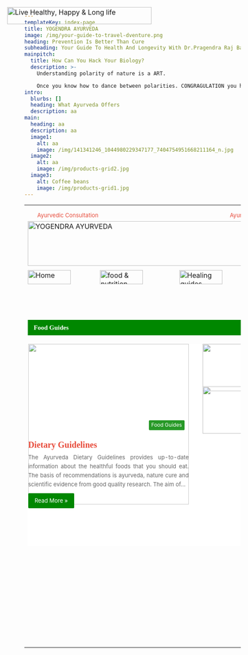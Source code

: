 ```yaml
---
templateKey: index-page
title: YOGENDRA AYURVEDA
image: /img/your-guide-to-travel-dventure.png
heading: Prevention Is Better Than Cure
subheading: Your Guide To Health And Longevity With Dr.Pragendra Raj Bajracharya
mainpitch:
  title: How Can You Hack Your Biology?
  description: >-
    Understanding polarity of nature is a ART.

    Once you know how to dance between polarities. CONGRAGULATION you have hacked your BIOLOGY!!
intro:
  blurbs: []
  heading: What Ayurveda Offers
  description: aa
main:
  heading: aa
  description: aa
  image1:
    alt: aa
    image: /img/141341246_1044980229347177_7404754951668211164_n.jpg
  image2:
    alt: aa
    image: /img/products-grid2.jpg
  image3:
    alt: Coffee beans
    image: /img/products-grid1.jpg
---
```

<!--\\\\\\\[if gte mso 9]><xml>
 <w:WordDocument>
  <w:View>Normal</w:View>
  <w:Zoom>0</w:Zoom>
  <w:TrackMoves/>
  <w:TrackFormatting/>
  <w:PunctuationKerning/>
  <w:ValidateAgainstSchemas/>
  <w:SaveIfXMLInvalid>false</w:SaveIfXMLInvalid>
  <w:IgnoreMixedContent>false</w:IgnoreMixedContent>
  <w:AlwaysShowPlaceholderText>false</w:AlwaysShowPlaceholderText>
  <w:DoNotPromoteQF/>
  <w:LidThemeOther>EN-US</w:LidThemeOther>
  <w:LidThemeAsian>X-NONE</w:LidThemeAsian>
  <w:LidThemeComplexScript>X-NONE</w:LidThemeComplexScript>
  <w:Compatibility>
   <w:BreakWrappedTables/>
   <w:SnapToGridInCell/>
   <w:WrapTextWithPunct/>
   <w:UseAsianBreakRules/>
   <w:DontGrowAutofit/>
   <w:SplitPgBreakAndParaMark/>
   <w:DontVertAlignCellWithSp/>
   <w:DontBreakConstrainedForcedTables/>
   <w:DontVertAlignInTxbx/>
   <w:Word11KerningPairs/>
   <w:CachedColBalance/>
  </w:Compatibility>
  <w:BrowserLevel>MicrosoftInternetExplorer4</w:BrowserLevel>
  <m:mathPr>
   <m:mathFont m:val="Cambria Math"/>
   <m:brkBin m:val="before"/>
   <m:brkBinSub m:val="--"/>
   <m:smallFrac m:val="off"/>
   <m:dispDef/>
   <m:lMargin m:val="0"/>
   <m:rMargin m:val="0"/>
   <m:defJc m:val="centerGroup"/>
   <m:wrapIndent m:val="1440"/>
   <m:intLim m:val="subSup"/>
   <m:naryLim m:val="undOvr"/>
  </m:mathPr></w:WordDocument>
</xml><!\\\\\\\[endif]-->

<!--\\\\\\\[if gte mso 9]><xml>
 <w:LatentStyles DefLockedState="false" DefUnhideWhenUsed="true"
  DefSemiHidden="true" DefQFormat="false" DefPriority="99"
  LatentStyleCount="267">
  <w:LsdException Locked="false" Priority="0" SemiHidden="false"
   UnhideWhenUsed="false" QFormat="true" Name="Normal"/>
  <w:LsdException Locked="false" Priority="9" SemiHidden="false"
   UnhideWhenUsed="false" QFormat="true" Name="heading 1"/>
  <w:LsdException Locked="false" Priority="9" QFormat="true" Name="heading 2"/>
  <w:LsdException Locked="false" Priority="9" QFormat="true" Name="heading 3"/>
  <w:LsdException Locked="false" Priority="9" QFormat="true" Name="heading 4"/>
  <w:LsdException Locked="false" Priority="9" QFormat="true" Name="heading 5"/>
  <w:LsdException Locked="false" Priority="9" QFormat="true" Name="heading 6"/>
  <w:LsdException Locked="false" Priority="9" QFormat="true" Name="heading 7"/>
  <w:LsdException Locked="false" Priority="9" QFormat="true" Name="heading 8"/>
  <w:LsdException Locked="false" Priority="9" QFormat="true" Name="heading 9"/>
  <w:LsdException Locked="false" Priority="39" Name="toc 1"/>
  <w:LsdException Locked="false" Priority="39" Name="toc 2"/>
  <w:LsdException Locked="false" Priority="39" Name="toc 3"/>
  <w:LsdException Locked="false" Priority="39" Name="toc 4"/>
  <w:LsdException Locked="false" Priority="39" Name="toc 5"/>
  <w:LsdException Locked="false" Priority="39" Name="toc 6"/>
  <w:LsdException Locked="false" Priority="39" Name="toc 7"/>
  <w:LsdException Locked="false" Priority="39" Name="toc 8"/>
  <w:LsdException Locked="false" Priority="39" Name="toc 9"/>
  <w:LsdException Locked="false" Priority="35" QFormat="true" Name="caption"/>
  <w:LsdException Locked="false" Priority="10" SemiHidden="false"
   UnhideWhenUsed="false" QFormat="true" Name="Title"/>
  <w:LsdException Locked="false" Priority="1" Name="Default Paragraph Font"/>
  <w:LsdException Locked="false" Priority="11" SemiHidden="false"
   UnhideWhenUsed="false" QFormat="true" Name="Subtitle"/>
  <w:LsdException Locked="false" Priority="22" SemiHidden="false"
   UnhideWhenUsed="false" QFormat="true" Name="Strong"/>
  <w:LsdException Locked="false" Priority="20" SemiHidden="false"
   UnhideWhenUsed="false" QFormat="true" Name="Emphasis"/>
  <w:LsdException Locked="false" Priority="59" SemiHidden="false"
   UnhideWhenUsed="false" Name="Table Grid"/>
  <w:LsdException Locked="false" UnhideWhenUsed="false" Name="Placeholder Text"/>
  <w:LsdException Locked="false" Priority="1" SemiHidden="false"
   UnhideWhenUsed="false" QFormat="true" Name="No Spacing"/>
  <w:LsdException Locked="false" Priority="60" SemiHidden="false"
   UnhideWhenUsed="false" Name="Light Shading"/>
  <w:LsdException Locked="false" Priority="61" SemiHidden="false"
   UnhideWhenUsed="false" Name="Light List"/>
  <w:LsdException Locked="false" Priority="62" SemiHidden="false"
   UnhideWhenUsed="false" Name="Light Grid"/>
  <w:LsdException Locked="false" Priority="63" SemiHidden="false"
   UnhideWhenUsed="false" Name="Medium Shading 1"/>
  <w:LsdException Locked="false" Priority="64" SemiHidden="false"
   UnhideWhenUsed="false" Name="Medium Shading 2"/>
  <w:LsdException Locked="false" Priority="65" SemiHidden="false"
   UnhideWhenUsed="false" Name="Medium List 1"/>
  <w:LsdException Locked="false" Priority="66" SemiHidden="false"
   UnhideWhenUsed="false" Name="Medium List 2"/>
  <w:LsdException Locked="false" Priority="67" SemiHidden="false"
   UnhideWhenUsed="false" Name="Medium Grid 1"/>
  <w:LsdException Locked="false" Priority="68" SemiHidden="false"
   UnhideWhenUsed="false" Name="Medium Grid 2"/>
  <w:LsdException Locked="false" Priority="69" SemiHidden="false"
   UnhideWhenUsed="false" Name="Medium Grid 3"/>
  <w:LsdException Locked="false" Priority="70" SemiHidden="false"
   UnhideWhenUsed="false" Name="Dark List"/>
  <w:LsdException Locked="false" Priority="71" SemiHidden="false"
   UnhideWhenUsed="false" Name="Colorful Shading"/>
  <w:LsdException Locked="false" Priority="72" SemiHidden="false"
   UnhideWhenUsed="false" Name="Colorful List"/>
  <w:LsdException Locked="false" Priority="73" SemiHidden="false"
   UnhideWhenUsed="false" Name="Colorful Grid"/>
  <w:LsdException Locked="false" Priority="60" SemiHidden="false"
   UnhideWhenUsed="false" Name="Light Shading Accent 1"/>
  <w:LsdException Locked="false" Priority="61" SemiHidden="false"
   UnhideWhenUsed="false" Name="Light List Accent 1"/>
  <w:LsdException Locked="false" Priority="62" SemiHidden="false"
   UnhideWhenUsed="false" Name="Light Grid Accent 1"/>
  <w:LsdException Locked="false" Priority="63" SemiHidden="false"
   UnhideWhenUsed="false" Name="Medium Shading 1 Accent 1"/>
  <w:LsdException Locked="false" Priority="64" SemiHidden="false"
   UnhideWhenUsed="false" Name="Medium Shading 2 Accent 1"/>
  <w:LsdException Locked="false" Priority="65" SemiHidden="false"
   UnhideWhenUsed="false" Name="Medium List 1 Accent 1"/>
  <w:LsdException Locked="false" UnhideWhenUsed="false" Name="Revision"/>
  <w:LsdException Locked="false" Priority="34" SemiHidden="false"
   UnhideWhenUsed="false" QFormat="true" Name="List Paragraph"/>
  <w:LsdException Locked="false" Priority="29" SemiHidden="false"
   UnhideWhenUsed="false" QFormat="true" Name="Quote"/>
  <w:LsdException Locked="false" Priority="30" SemiHidden="false"
   UnhideWhenUsed="false" QFormat="true" Name="Intense Quote"/>
  <w:LsdException Locked="false" Priority="66" SemiHidden="false"
   UnhideWhenUsed="false" Name="Medium List 2 Accent 1"/>
  <w:LsdException Locked="false" Priority="67" SemiHidden="false"
   UnhideWhenUsed="false" Name="Medium Grid 1 Accent 1"/>
  <w:LsdException Locked="false" Priority="68" SemiHidden="false"
   UnhideWhenUsed="false" Name="Medium Grid 2 Accent 1"/>
  <w:LsdException Locked="false" Priority="69" SemiHidden="false"
   UnhideWhenUsed="false" Name="Medium Grid 3 Accent 1"/>
  <w:LsdException Locked="false" Priority="70" SemiHidden="false"
   UnhideWhenUsed="false" Name="Dark List Accent 1"/>
  <w:LsdException Locked="false" Priority="71" SemiHidden="false"
   UnhideWhenUsed="false" Name="Colorful Shading Accent 1"/>
  <w:LsdException Locked="false" Priority="72" SemiHidden="false"
   UnhideWhenUsed="false" Name="Colorful List Accent 1"/>
  <w:LsdException Locked="false" Priority="73" SemiHidden="false"
   UnhideWhenUsed="false" Name="Colorful Grid Accent 1"/>
  <w:LsdException Locked="false" Priority="60" SemiHidden="false"
   UnhideWhenUsed="false" Name="Light Shading Accent 2"/>
  <w:LsdException Locked="false" Priority="61" SemiHidden="false"
   UnhideWhenUsed="false" Name="Light List Accent 2"/>
  <w:LsdException Locked="false" Priority="62" SemiHidden="false"
   UnhideWhenUsed="false" Name="Light Grid Accent 2"/>
  <w:LsdException Locked="false" Priority="63" SemiHidden="false"
   UnhideWhenUsed="false" Name="Medium Shading 1 Accent 2"/>
  <w:LsdException Locked="false" Priority="64" SemiHidden="false"
   UnhideWhenUsed="false" Name="Medium Shading 2 Accent 2"/>
  <w:LsdException Locked="false" Priority="65" SemiHidden="false"
   UnhideWhenUsed="false" Name="Medium List 1 Accent 2"/>
  <w:LsdException Locked="false" Priority="66" SemiHidden="false"
   UnhideWhenUsed="false" Name="Medium List 2 Accent 2"/>
  <w:LsdException Locked="false" Priority="67" SemiHidden="false"
   UnhideWhenUsed="false" Name="Medium Grid 1 Accent 2"/>
  <w:LsdException Locked="false" Priority="68" SemiHidden="false"
   UnhideWhenUsed="false" Name="Medium Grid 2 Accent 2"/>
  <w:LsdException Locked="false" Priority="69" SemiHidden="false"
   UnhideWhenUsed="false" Name="Medium Grid 3 Accent 2"/>
  <w:LsdException Locked="false" Priority="70" SemiHidden="false"
   UnhideWhenUsed="false" Name="Dark List Accent 2"/>
  <w:LsdException Locked="false" Priority="71" SemiHidden="false"
   UnhideWhenUsed="false" Name="Colorful Shading Accent 2"/>
  <w:LsdException Locked="false" Priority="72" SemiHidden="false"
   UnhideWhenUsed="false" Name="Colorful List Accent 2"/>
  <w:LsdException Locked="false" Priority="73" SemiHidden="false"
   UnhideWhenUsed="false" Name="Colorful Grid Accent 2"/>
  <w:LsdException Locked="false" Priority="60" SemiHidden="false"
   UnhideWhenUsed="false" Name="Light Shading Accent 3"/>
  <w:LsdException Locked="false" Priority="61" SemiHidden="false"
   UnhideWhenUsed="false" Name="Light List Accent 3"/>
  <w:LsdException Locked="false" Priority="62" SemiHidden="false"
   UnhideWhenUsed="false" Name="Light Grid Accent 3"/>
  <w:LsdException Locked="false" Priority="63" SemiHidden="false"
   UnhideWhenUsed="false" Name="Medium Shading 1 Accent 3"/>
  <w:LsdException Locked="false" Priority="64" SemiHidden="false"
   UnhideWhenUsed="false" Name="Medium Shading 2 Accent 3"/>
  <w:LsdException Locked="false" Priority="65" SemiHidden="false"
   UnhideWhenUsed="false" Name="Medium List 1 Accent 3"/>
  <w:LsdException Locked="false" Priority="66" SemiHidden="false"
   UnhideWhenUsed="false" Name="Medium List 2 Accent 3"/>
  <w:LsdException Locked="false" Priority="67" SemiHidden="false"
   UnhideWhenUsed="false" Name="Medium Grid 1 Accent 3"/>
  <w:LsdException Locked="false" Priority="68" SemiHidden="false"
   UnhideWhenUsed="false" Name="Medium Grid 2 Accent 3"/>
  <w:LsdException Locked="false" Priority="69" SemiHidden="false"
   UnhideWhenUsed="false" Name="Medium Grid 3 Accent 3"/>
  <w:LsdException Locked="false" Priority="70" SemiHidden="false"
   UnhideWhenUsed="false" Name="Dark List Accent 3"/>
  <w:LsdException Locked="false" Priority="71" SemiHidden="false"
   UnhideWhenUsed="false" Name="Colorful Shading Accent 3"/>
  <w:LsdException Locked="false" Priority="72" SemiHidden="false"
   UnhideWhenUsed="false" Name="Colorful List Accent 3"/>
  <w:LsdException Locked="false" Priority="73" SemiHidden="false"
   UnhideWhenUsed="false" Name="Colorful Grid Accent 3"/>
  <w:LsdException Locked="false" Priority="60" SemiHidden="false"
   UnhideWhenUsed="false" Name="Light Shading Accent 4"/>
  <w:LsdException Locked="false" Priority="61" SemiHidden="false"
   UnhideWhenUsed="false" Name="Light List Accent 4"/>
  <w:LsdException Locked="false" Priority="62" SemiHidden="false"
   UnhideWhenUsed="false" Name="Light Grid Accent 4"/>
  <w:LsdException Locked="false" Priority="63" SemiHidden="false"
   UnhideWhenUsed="false" Name="Medium Shading 1 Accent 4"/>
  <w:LsdException Locked="false" Priority="64" SemiHidden="false"
   UnhideWhenUsed="false" Name="Medium Shading 2 Accent 4"/>
  <w:LsdException Locked="false" Priority="65" SemiHidden="false"
   UnhideWhenUsed="false" Name="Medium List 1 Accent 4"/>
  <w:LsdException Locked="false" Priority="66" SemiHidden="false"
   UnhideWhenUsed="false" Name="Medium List 2 Accent 4"/>
  <w:LsdException Locked="false" Priority="67" SemiHidden="false"
   UnhideWhenUsed="false" Name="Medium Grid 1 Accent 4"/>
  <w:LsdException Locked="false" Priority="68" SemiHidden="false"
   UnhideWhenUsed="false" Name="Medium Grid 2 Accent 4"/>
  <w:LsdException Locked="false" Priority="69" SemiHidden="false"
   UnhideWhenUsed="false" Name="Medium Grid 3 Accent 4"/>
  <w:LsdException Locked="false" Priority="70" SemiHidden="false"
   UnhideWhenUsed="false" Name="Dark List Accent 4"/>
  <w:LsdException Locked="false" Priority="71" SemiHidden="false"
   UnhideWhenUsed="false" Name="Colorful Shading Accent 4"/>
  <w:LsdException Locked="false" Priority="72" SemiHidden="false"
   UnhideWhenUsed="false" Name="Colorful List Accent 4"/>
  <w:LsdException Locked="false" Priority="73" SemiHidden="false"
   UnhideWhenUsed="false" Name="Colorful Grid Accent 4"/>
  <w:LsdException Locked="false" Priority="60" SemiHidden="false"
   UnhideWhenUsed="false" Name="Light Shading Accent 5"/>
  <w:LsdException Locked="false" Priority="61" SemiHidden="false"
   UnhideWhenUsed="false" Name="Light List Accent 5"/>
  <w:LsdException Locked="false" Priority="62" SemiHidden="false"
   UnhideWhenUsed="false" Name="Light Grid Accent 5"/>
  <w:LsdException Locked="false" Priority="63" SemiHidden="false"
   UnhideWhenUsed="false" Name="Medium Shading 1 Accent 5"/>
  <w:LsdException Locked="false" Priority="64" SemiHidden="false"
   UnhideWhenUsed="false" Name="Medium Shading 2 Accent 5"/>
  <w:LsdException Locked="false" Priority="65" SemiHidden="false"
   UnhideWhenUsed="false" Name="Medium List 1 Accent 5"/>
  <w:LsdException Locked="false" Priority="66" SemiHidden="false"
   UnhideWhenUsed="false" Name="Medium List 2 Accent 5"/>
  <w:LsdException Locked="false" Priority="67" SemiHidden="false"
   UnhideWhenUsed="false" Name="Medium Grid 1 Accent 5"/>
  <w:LsdException Locked="false" Priority="68" SemiHidden="false"
   UnhideWhenUsed="false" Name="Medium Grid 2 Accent 5"/>
  <w:LsdException Locked="false" Priority="69" SemiHidden="false"
   UnhideWhenUsed="false" Name="Medium Grid 3 Accent 5"/>
  <w:LsdException Locked="false" Priority="70" SemiHidden="false"
   UnhideWhenUsed="false" Name="Dark List Accent 5"/>
  <w:LsdException Locked="false" Priority="71" SemiHidden="false"
   UnhideWhenUsed="false" Name="Colorful Shading Accent 5"/>
  <w:LsdException Locked="false" Priority="72" SemiHidden="false"
   UnhideWhenUsed="false" Name="Colorful List Accent 5"/>
  <w:LsdException Locked="false" Priority="73" SemiHidden="false"
   UnhideWhenUsed="false" Name="Colorful Grid Accent 5"/>
  <w:LsdException Locked="false" Priority="60" SemiHidden="false"
   UnhideWhenUsed="false" Name="Light Shading Accent 6"/>
  <w:LsdException Locked="false" Priority="61" SemiHidden="false"
   UnhideWhenUsed="false" Name="Light List Accent 6"/>
  <w:LsdException Locked="false" Priority="62" SemiHidden="false"
   UnhideWhenUsed="false" Name="Light Grid Accent 6"/>
  <w:LsdException Locked="false" Priority="63" SemiHidden="false"
   UnhideWhenUsed="false" Name="Medium Shading 1 Accent 6"/>
  <w:LsdException Locked="false" Priority="64" SemiHidden="false"
   UnhideWhenUsed="false" Name="Medium Shading 2 Accent 6"/>
  <w:LsdException Locked="false" Priority="65" SemiHidden="false"
   UnhideWhenUsed="false" Name="Medium List 1 Accent 6"/>
  <w:LsdException Locked="false" Priority="66" SemiHidden="false"
   UnhideWhenUsed="false" Name="Medium List 2 Accent 6"/>
  <w:LsdException Locked="false" Priority="67" SemiHidden="false"
   UnhideWhenUsed="false" Name="Medium Grid 1 Accent 6"/>
  <w:LsdException Locked="false" Priority="68" SemiHidden="false"
   UnhideWhenUsed="false" Name="Medium Grid 2 Accent 6"/>
  <w:LsdException Locked="false" Priority="69" SemiHidden="false"
   UnhideWhenUsed="false" Name="Medium Grid 3 Accent 6"/>
  <w:LsdException Locked="false" Priority="70" SemiHidden="false"
   UnhideWhenUsed="false" Name="Dark List Accent 6"/>
  <w:LsdException Locked="false" Priority="71" SemiHidden="false"
   UnhideWhenUsed="false" Name="Colorful Shading Accent 6"/>
  <w:LsdException Locked="false" Priority="72" SemiHidden="false"
   UnhideWhenUsed="false" Name="Colorful List Accent 6"/>
  <w:LsdException Locked="false" Priority="73" SemiHidden="false"
   UnhideWhenUsed="false" Name="Colorful Grid Accent 6"/>
  <w:LsdException Locked="false" Priority="19" SemiHidden="false"
   UnhideWhenUsed="false" QFormat="true" Name="Subtle Emphasis"/>
  <w:LsdException Locked="false" Priority="21" SemiHidden="false"
   UnhideWhenUsed="false" QFormat="true" Name="Intense Emphasis"/>
  <w:LsdException Locked="false" Priority="31" SemiHidden="false"
   UnhideWhenUsed="false" QFormat="true" Name="Subtle Reference"/>
  <w:LsdException Locked="false" Priority="32" SemiHidden="false"
   UnhideWhenUsed="false" QFormat="true" Name="Intense Reference"/>
  <w:LsdException Locked="false" Priority="33" SemiHidden="false"
   UnhideWhenUsed="false" QFormat="true" Name="Book Title"/>
  <w:LsdException Locked="false" Priority="37" Name="Bibliography"/>
  <w:LsdException Locked="false" Priority="39" QFormat="true" Name="TOC Heading"/>
 </w:LatentStyles>
</xml><!\\\\\\\[endif]-->

<!--\\\\\\\[if gte mso 10]>
<style>
 /* Style Definitions */
 table.MsoNormalTable
	{mso-style-name:"Table Normal";
	mso-tstyle-rowband-size:0;
	mso-tstyle-colband-size:0;
	mso-style-noshow:yes;
	mso-style-priority:99;
	mso-style-qformat:yes;
	mso-style-parent:"";
	mso-padding-alt:0in 5.4pt 0in 5.4pt;
	mso-para-margin-top:0in;
	mso-para-margin-right:0in;
	mso-para-margin-bottom:10.0pt;
	mso-para-margin-left:0in;
	line-height:115%;
	mso-pagination:widow-orphan;
	font-size:11.0pt;
	font-family:"Calibri","sans-serif";
	mso-ascii-font-family:Calibri;
	mso-ascii-theme-font:minor-latin;
	mso-fareast-font-family:"Times New Roman";
	mso-fareast-theme-font:minor-fareast;
	mso-hansi-font-family:Calibri;
	mso-hansi-theme-font:minor-latin;}
</style>
<!\\\\\\\[endif]-->

<html xmlns:v="urn:schemas-microsoft-com:vml" xmlns:o="urn:schemas-microsoft-com:office:office" xmlns="http://www.w3.org/TR/REC-html40">

<head>
<!--\[if !mso]>
<style>
v\:*         { behavior: url(#default#VML) }
o\:*         { behavior: url(#default#VML) }
.shape       { behavior: url(#default#VML) }
</style>
<!\[endif]-->
<link rel="File-List" href="new_page_1_files/filelist.xml">
<!--\[if gte mso 9]>
<xml><o:shapedefaults v:ext="edit" spidmax="1027"/>
</xml><!\[endif]-->
<script language="JavaScript">
<!--
function FP_swapImg() {//v1.0
 var doc=document,args=arguments,elm,n; doc.$imgSwaps=new Array(); for(n=2; n<args.length;
 n+=2) { elm=FP_getObjectByID(args\[n]); if(elm) { doc.$imgSwaps\[doc.$imgSwaps.length]=elm;
 elm.$src=elm.src; elm.src=args\[n+1]; } }
}

function FP_preloadImgs() {//v1.0
 var d=document,a=arguments; if(!d.FP_imgs) d.FP_imgs=new Array();
 for(var i=0; i<a.length; i++) { d.FP_imgs\[i]=new Image; d.FP_imgs\[i].src=a\[i]; }
}

function FP_getObjectByID(id,o) {//v1.0
 var c,el,els,f,m,n; if(!o)o=document; if(o.getElementById) el=o.getElementById(id);
 else if(o.layers) c=o.layers; else if(o.all) el=o.all\[id]; if(el) return el;
 if(o.id==id || o.name==id) return o; if(o.childNodes) c=o.childNodes; if(c)
 for(n=0; n<c.length; n++) { el=FP_getObjectByID(id,c\[n]); if(el) return el; }
 f=o.forms; if(f) for(n=0; n<f.length; n++) { els=f\[n].elements;
 for(m=0; m<els.length; m++){ el=FP_getObjectByID(id,els\[n]); if(el) return el; } }
 return null;
}
// -->
</script>

</head>

<body onload="FP_preloadImgs(/*url*/'file:///C:/Users/User/Documents/button3.jpg', /*url*/'file:///C:/Users/User/Documents/button4.jpg', /*url*/'file:///C:/Users/User/Documents/buttonD.jpg', /*url*/'file:///C:/Users/User/Documents/buttonE.jpg', /*url*/'file:///C:/Users/User/Documents/button10.jpg', /*url*/'file:///C:/Users/User/Documents/button11.jpg', /*url*/'file:///C:/Users/User/Documents/button13.jpg', /*url*/'file:///C:/Users/User/Documents/button14.jpg', /*url*/'file:///C:/Users/User/Documents/button22.jpg', /*url*/'file:///C:/Users/User/Documents/button23.jpg', /*url*/'file:///C:/Users/User/Documents/button25.jpg', /*url*/'file:///C:/Users/User/Documents/button26.jpg', /*url*/'file:///C:/Users/User/Documents/button28.jpg', /*url*/'file:///C:/Users/User/Documents/button29.jpg')">

<table border="0" width="100%">
	<tr>
		<td width="288" colspan="3">
		<ul id="menu-top-menu" class="menu" style="list-style-type: none; outline: none; box-sizing: border-box; color: rgb(44, 47, 52); font-family: -apple-system, BlinkMacSystemFont, 'Segoe UI', Roboto, Oxygen, Oxygen-Sans, Ubuntu, Cantarell, 'Helvetica Neue', 'Open Sans', Arial, sans-serif; font-size: 13px; font-style: normal; font-variant-ligatures: normal; font-variant-caps: normal; font-weight: 400; letter-spacing: normal; orphans: 2; text-align: start; text-indent: 0px; text-transform: none; white-space: normal; widows: 2; word-spacing: 0px; -webkit-text-stroke-width: 0px; text-decoration-thickness: initial; text-decoration-style: initial; text-decoration-color: initial; border: 0.08) none rgba(0; margin: 0px; padding: 0px; background-color: rgb(239, 240, 241)">
			<li id="menu-item-38671" class="menu-item menu-item-type-custom menu-item-object-custom menu-item-38671" style="list-style-type: none; outline: none; box-sizing: border-box; text-align: justify; position: relative; display: block; float: left; border: 0.08) none rgba(0; margin: 0px; padding: 0px">
			<a style="list-style-type: none; outline: none; box-sizing: border-box; color: rgb(231, 76, 60); text-decoration: none; transition: all 0.15s ease 0s; display: block; position: relative; border: 0.08) none rgba(0; margin: 0px; padding-left: 10px; padding-right: 10px; padding-top: 0px; padding-bottom: 0px; background-color: transparent" href="https://ayurtimes.net/consult/">
			Ayurvedic Consultation</a></li>
		</ul>
		</td>
		<td width="266" colspan="3">
		<ul id="menu-top-menu3" class="menu" style="list-style-type: none; outline: none; box-sizing: border-box; color: rgb(44, 47, 52); font-family: -apple-system, BlinkMacSystemFont, 'Segoe UI', Roboto, Oxygen, Oxygen-Sans, Ubuntu, Cantarell, 'Helvetica Neue', 'Open Sans', Arial, sans-serif; font-size: 13px; font-style: normal; font-variant-ligatures: normal; font-variant-caps: normal; font-weight: 400; letter-spacing: normal; orphans: 2; text-align: start; text-indent: 0px; text-transform: none; white-space: normal; widows: 2; word-spacing: 0px; -webkit-text-stroke-width: 0px; text-decoration-thickness: initial; text-decoration-style: initial; text-decoration-color: initial; border: 0.08) none rgba(0; margin: 0px; padding: 0px; background-color: rgb(239, 240, 241)">
			<li id="menu-item-38490" class="menu-item menu-item-type-post_type menu-item-object-post menu-item-38490" style="list-style-type: none; outline: none; box-sizing: border-box; text-align: justify; position: relative; display: block; float: left; border: 0.08) none rgba(0; margin: 0px; padding: 0px">
			</li>
		</ul>
		<ul id="menu-top-menu0" class="menu" style="list-style-type: none; outline: none; box-sizing: border-box; color: rgb(44, 47, 52); font-family: -apple-system, BlinkMacSystemFont, 'Segoe UI', Roboto, Oxygen, Oxygen-Sans, Ubuntu, Cantarell, 'Helvetica Neue', 'Open Sans', Arial, sans-serif; font-size: 13px; font-style: normal; font-variant-ligatures: normal; font-variant-caps: normal; font-weight: 400; letter-spacing: normal; orphans: 2; text-align: start; text-indent: 0px; text-transform: none; white-space: normal; widows: 2; word-spacing: 0px; -webkit-text-stroke-width: 0px; text-decoration-thickness: initial; text-decoration-style: initial; text-decoration-color: initial; border: 0.08) none rgba(0; margin: 0px; padding: 0px; background-color: rgb(239, 240, 241)">
			<li id="menu-item-34159" class="menu-item menu-item-type-custom menu-item-object-custom menu-item-has-children menu-item-34159" style="list-style-type: none; outline: none; box-sizing: border-box; text-align: justify; position: relative; display: block; float: left; border: 0.08) none rgba(0; margin: 0px; padding: 0px">
			<a target="_blank" rel="noopener" style="list-style-type: none; outline: none; box-sizing: border-box; color: rgb(231, 76, 60); text-decoration: none; transition: all 0.15s ease 0s; display: block; position: relative; border: 0.08) none rgba(0; margin: 0px; padding-left: 10px; padding-right: 25px; padding-top: 0px; padding-bottom: 0px; background-color: transparent" href="https://ayurtimes.net/ayurveda-dosha-test/">
			Ayurveda Dosha Test</a></li>
		</ul>
		</td>
		<td width="10%" colspan="2">
		<a style="list-style-type: none; outline: none; box-sizing: border-box; color: rgb(231, 76, 60); text-decoration: none; transition: all 0.15s ease 0s; display: block; background-color: transparent" href="https://www.ayurtimes.com/ayur-times-app/">
		Download</a></td>
		<td width="10%" colspan="3">
		<ul id="menu-top-menu1" class="menu" style="list-style-type: none; outline: none; box-sizing: border-box; color: rgb(44, 47, 52); font-family: -apple-system, BlinkMacSystemFont, 'Segoe UI', Roboto, Oxygen, Oxygen-Sans, Ubuntu, Cantarell, 'Helvetica Neue', 'Open Sans', Arial, sans-serif; font-size: 13px; font-style: normal; font-variant-ligatures: normal; font-variant-caps: normal; font-weight: 400; letter-spacing: normal; orphans: 2; text-align: start; text-indent: 0px; text-transform: none; white-space: normal; widows: 2; word-spacing: 0px; -webkit-text-stroke-width: 0px; text-decoration-thickness: initial; text-decoration-style: initial; text-decoration-color: initial; border: 0.08) none rgba(0; margin: 0px; padding: 0px; background-color: rgb(239, 240, 241)">
			<li id="menu-item-38672" class="menu-item menu-item-type-post_type menu-item-object-post menu-item-38490" style="list-style-type: none; outline: none; box-sizing: border-box; text-align: justify; position: relative; display: block; float: left; border: 0.08) none rgba(0; margin: 0px; padding: 0px">
			<a style="list-style-type: none; outline: none; box-sizing: border-box; color: rgb(231, 76, 60); text-decoration: none; transition: all 0.15s ease 0s; display: block; background-color: transparent" href="https://www.ayurtimes.com/ayur-times-app/">&nbsp;App</a></li>
			<li id="menu-item-38564" class="menu-item menu-item-type-post_type menu-item-object-page menu-item-38564" style="list-style-type: none; outline: none; box-sizing: border-box; text-align: justify; position: relative; display: block; float: left; border: 0.08) none rgba(0; margin: 0px; padding: 0px">
			<a style="list-style-type: none; outline: none; box-sizing: border-box; color: rgb(231, 76, 60); text-decoration: none; transition: all 0.15s ease 0s; display: block; position: relative; border: 0.08) none rgba(0; margin: 0px; padding-left: 10px; padding-right: 10px; padding-top: 0px; padding-bottom: 0px; background-color: transparent" href="https://www.ayurtimes.com/contact/">
			Contact Us</a></li>
		</ul>
		</td>
		<td width="9%" colspan="2">
		<ul id="menu-top-menu2" class="menu" style="list-style-type: none; outline: none; box-sizing: border-box; color: rgb(44, 47, 52); font-family: -apple-system, BlinkMacSystemFont, 'Segoe UI', Roboto, Oxygen, Oxygen-Sans, Ubuntu, Cantarell, 'Helvetica Neue', 'Open Sans', Arial, sans-serif; font-size: 13px; font-style: normal; font-variant-ligatures: normal; font-variant-caps: normal; font-weight: 400; letter-spacing: normal; orphans: 2; text-align: start; text-indent: 0px; text-transform: none; white-space: normal; widows: 2; word-spacing: 0px; -webkit-text-stroke-width: 0px; text-decoration-thickness: initial; text-decoration-style: initial; text-decoration-color: initial; border: 0.08) none rgba(0; margin: 0px; padding: 0px; background-color: rgb(239, 240, 241)">
			<li id="menu-item-38673" class="menu-item menu-item-type-post_type menu-item-object-post menu-item-38490" style="list-style-type: none; outline: none; box-sizing: border-box; text-align: justify; position: relative; display: block; float: left; border: 0.08) none rgba(0; margin: 0px; padding: 0px">
			<a style="list-style-type: none; outline: none; box-sizing: border-box; color: rgb(231, 76, 60); text-decoration: none; transition: all 0.15s ease 0s; display: block; background-color: transparent" href="https://www.ayurtimes.com/ayur-times-app/">&nbsp;&nbsp;
			</a></li>
			<li id="menu-item-37005" class="menu-item menu-item-type-custom menu-item-object-custom menu-item-has-children menu-item-37005" style="list-style-type: none; outline: none; box-sizing: border-box; text-align: justify; position: relative; display: block; float: left; border: 0.08) none rgba(0; margin: 0px; padding: 0px">
			<a style="list-style-type: none; outline: none 0px; box-sizing: border-box; color: rgb(0, 135, 0); text-decoration: none; transition: all 0.15s ease 0s; display: block; position: relative; z-index: 2; border: 0.08) none rgba(0; margin: 0px; padding-left: 10px; padding-right: 25px; padding-top: 0px; padding-bottom: 0px; background-color: transparent">
			Disclaimer</a></li>
		</ul>
		</td>
		<td width="11%">
		<a style="list-style-type: none; outline: none 0px; box-sizing: border-box; color: rgb(0, 135, 0); text-decoration: none; transition: all 0.15s ease 0s; display: block; background-color: transparent">
		Terms &amp; Policies</a></td>
	</tr>
	<tr>
		<td width="45%" colspan="5"><!--\[if gte vml 1]><v:shapetype id="_x0000_t136"
 coordsize="21600,21600" o:spt="136" adj="10800" path="m@7,l@8,m@5,21600l@6,21600e">
 <v:formulas>
  <v:f eqn="sum #0 0 10800"/>
  <v:f eqn="prod #0 2 1"/>
  <v:f eqn="sum 21600 0 @1"/>
  <v:f eqn="sum 0 0 @2"/>
  <v:f eqn="sum 21600 0 @3"/>
  <v:f eqn="if @0 @3 0"/>
  <v:f eqn="if @0 21600 @1"/>
  <v:f eqn="if @0 0 @2"/>
  <v:f eqn="if @0 @4 21600"/>
  <v:f eqn="mid @5 @6"/>
  <v:f eqn="mid @8 @5"/>
  <v:f eqn="mid @7 @8"/>
  <v:f eqn="mid @6 @7"/>
  <v:f eqn="sum @6 0 @5"/>
 </v:formulas>
 <v:path textpathok="t" o:connecttype="custom" o:connectlocs="@9,0;@10,10800;@11,21600;@12,10800"
  o:connectangles="270,180,90,0"/>
 <v:textpath on="t" fitshape="t"/>
 <v:handles>
  <v:h position="#0,bottomRight" xrange="6629,14971"/>
 </v:handles>
 <o:lock v:ext="edit" text="t" shapetype="t"/>
</v:shapetype><v:shape id="_x0000_s1025" type="#_x0000_t136" style='width:413.25pt;
 height:41.25pt' fillcolor="#063" strokecolor="green">
 <v:fill src="new_page_1133_files/image001.jpg" o:title="Paper bag" type="tile"/>
 <v:shadow on="t" type="perspective" color="#c7dfd3" opacity="52429f" origin="-.5,-.5"
  offset="-26pt,-36pt" matrix="1.25,,,1.25"/>
 <v:textpath style='font-family:"Times New Roman";v-text-kern:t' trim="t"
  fitpath="t" string="YOGENDRA AYURVEDA"/>
</v:shape><!\[endif]--><!\[if !vml]><img border=0 width=690 height=104
src="new_page_1133_files/image002.gif" alt="YOGENDRA AYURVEDA" v:shapes="_x0000_s1025"><!\[endif]></td>
		<td width="53%" colspan="9">&nbsp;<div style="position: absolute; width: 100px; height: 46px; z-index: 3; left: 94px; top: 25px" id="layer3">
<!--\[if gte vml 1]><v:shape
 id="_x0000_s1026" type="#_x0000_t136" alt="Live Healthy, Happy &amp; Long life"
 style='position:relative;left:71.25pt;top:19.5pt;width:248.25pt;height:25.5pt;
 z-index:1' fillcolor="red" strokecolor="#fc0" strokeweight="1.5pt">
 <v:shadow on="t" color="#900"/>
 <v:textpath style='font-family:"Impact";font-size:20pt;v-text-kern:t' trim="t"
  fitpath="t" string="Live Healthy, Happy &amp; Long life"/>
</v:shape><!\[endif]--><!\[if !vml]><span style='mso-ignore:vglayout;position:
absolute;z-index:1;left:94px;top:25px;width:336px;height:40px'><img width=336
height=40 src="new_page_1133_files/image003.gif"
alt="Live Healthy, Happy &amp; Long life" v:shapes="_x0000_s1026"></span><!\[endif]></div>
		</td>
	</tr>
	<tr>
		<td width="9%">
		<img border="0" id="img1" src="file:///C:/Users/User/Documents/button2.jpg" height="33" width="100" alt="Home" fp-style="fp-btn: Glass Tab 2; fp-orig: 0" fp-title="Home" onmouseover="FP_swapImg(1,0,/\*id\*/'img1',/\*url\*/'file:///C:/Users/User/Documents/button3.jpg')" onmouseout="FP_swapImg(0,0,/\*id\*/'img1',/\*url\*/'file:///C:/Users/User/Documents/button2.jpg')" onmousedown="FP_swapImg(1,0,/\*id\*/'img1',/\*url\*/'file:///C:/Users/User/Documents/button4.jpg')" onmouseup="FP_swapImg(0,0,/\*id\*/'img1',/\*url\*/'file:///C:/Users/User/Documents/button3.jpg')"></td>
		<td width="12%">
		<img border="0" id="img5" src="file:///C:/Users/User/Documents/buttonC.jpg" height="33" width="100" alt="food &amp; nutrition" fp-style="fp-btn: Glass Tab 2; fp-orig: 0" fp-title="food &amp; nutrition" onmouseover="FP_swapImg(1,0,/\*id\*/'img5',/\*url\*/'file:///C:/Users/User/Documents/buttonD.jpg')" onmouseout="FP_swapImg(0,0,/\*id\*/'img5',/\*url\*/'file:///C:/Users/User/Documents/buttonC.jpg')" onmousedown="FP_swapImg(1,0,/\*id\*/'img5',/\*url\*/'file:///C:/Users/User/Documents/buttonE.jpg')" onmouseup="FP_swapImg(0,0,/\*id\*/'img5',/\*url\*/'file:///C:/Users/User/Documents/buttonD.jpg')"></td>
		<td width="13%" colspan="2">
		<img border="0" id="img6" src="file:///C:/Users/User/Documents/buttonF.jpg" height="33" width="100" alt="Healing guides" fp-style="fp-btn: Glass Tab 2; fp-orig: 0" fp-title="Healing guides" onmouseover="FP_swapImg(1,0,/\*id\*/'img6',/\*url\*/'file:///C:/Users/User/Documents/button10.jpg')" onmouseout="FP_swapImg(0,0,/\*id\*/'img6',/\*url\*/'file:///C:/Users/User/Documents/buttonF.jpg')" onmousedown="FP_swapImg(1,0,/\*id\*/'img6',/\*url\*/'file:///C:/Users/User/Documents/button11.jpg')" onmouseup="FP_swapImg(0,0,/\*id\*/'img6',/\*url\*/'file:///C:/Users/User/Documents/button10.jpg')"></td>
		<td width="8%">
		<img border="0" id="img7" src="file:///C:/Users/User/Documents/button12.jpg" height="33" width="100" alt="Ayurveda" fp-style="fp-btn: Glass Tab 2; fp-orig: 0" fp-title="Ayurveda" onmouseover="FP_swapImg(1,0,/\*id\*/'img7',/\*url\*/'file:///C:/Users/User/Documents/button13.jpg')" onmouseout="FP_swapImg(0,0,/\*id\*/'img7',/\*url\*/'file:///C:/Users/User/Documents/button12.jpg')" onmousedown="FP_swapImg(1,0,/\*id\*/'img7',/\*url\*/'file:///C:/Users/User/Documents/button14.jpg')" onmouseup="FP_swapImg(0,0,/\*id\*/'img7',/\*url\*/'file:///C:/Users/User/Documents/button13.jpg')"></td>
		<td width="17%" colspan="2">
		<img border="0" id="img8" src="file:///C:/Users/User/Documents/button21.jpg" height="33" width="100" alt="Plants and herbs" onmouseover="FP_swapImg(1,0,/\*id\*/'img8',/\*url\*/'file:///C:/Users/User/Documents/button22.jpg')" onmouseout="FP_swapImg(0,0,/\*id\*/'img8',/\*url\*/'file:///C:/Users/User/Documents/button21.jpg')" onmousedown="FP_swapImg(1,0,/\*id\*/'img8',/\*url\*/'file:///C:/Users/User/Documents/button23.jpg')" onmouseup="FP_swapImg(0,0,/\*id\*/'img8',/\*url\*/'file:///C:/Users/User/Documents/button22.jpg')" fp-style="fp-btn: Glass Tab 2; fp-orig: 0" fp-title="Plants and herbs"></td>
		<td width="13%" colspan="3">
		<img border="0" id="img9" src="file:///C:/Users/User/Documents/button24.jpg" height="33" width="100" alt="More" onmouseover="FP_swapImg(1,0,/\*id\*/'img9',/\*url\*/'file:///C:/Users/User/Documents/button25.jpg')" onmouseout="FP_swapImg(0,0,/\*id\*/'img9',/\*url\*/'file:///C:/Users/User/Documents/button24.jpg')" onmousedown="FP_swapImg(1,0,/\*id\*/'img9',/\*url\*/'file:///C:/Users/User/Documents/button26.jpg')" onmouseup="FP_swapImg(0,0,/\*id\*/'img9',/\*url\*/'file:///C:/Users/User/Documents/button25.jpg')" fp-style="fp-btn: Glass Tab 2; fp-orig: 0" fp-title="More"></td>
		<td width="10%" colspan="2">
		<img border="0" id="img10" src="file:///C:/Users/User/Documents/button27.jpg" height="20" width="100" alt="Follow" onmouseover="FP_swapImg(1,0,/\*id\*/'img10',/\*url\*/'file:///C:/Users/User/Documents/button28.jpg')" onmouseout="FP_swapImg(0,0,/\*id\*/'img10',/\*url\*/'file:///C:/Users/User/Documents/button27.jpg')" onmousedown="FP_swapImg(1,0,/\*id\*/'img10',/\*url\*/'file:///C:/Users/User/Documents/button29.jpg')" onmouseup="FP_swapImg(0,0,/\*id\*/'img10',/\*url\*/'file:///C:/Users/User/Documents/button28.jpg')" fp-style="fp-btn: Simple Block 2; fp-orig: 0" fp-title="Follow"></td>
		<td width="9%" colspan="2"><input type="text" name="T1" size="20"><input type="submit" value="Search" name="B1"></td>
	</tr>
	<tr>
		<td colspan="9">&nbsp;<p>&nbsp;</p>
		<div class="mag-box-title the-global-title" style="list-style-type: none; outline: none; box-sizing: border-box; display: flex; align-items: flex-start; position: relative; font-size: 15px; line-height: 1.3; font-weight: 500; color: rgb(255, 255, 255); font-family: -apple-system, BlinkMacSystemFont, 'Segoe UI', Roboto, Oxygen, Oxygen-Sans, Ubuntu, Cantarell, 'Helvetica Neue', 'Open Sans', Arial, sans-serif; font-style: normal; font-variant-ligatures: normal; font-variant-caps: normal; letter-spacing: normal; orphans: 2; text-align: start; text-indent: 0px; text-transform: none; white-space: normal; widows: 2; word-spacing: 0px; -webkit-text-stroke-width: 0px; text-decoration-thickness: initial; text-decoration-style: initial; text-decoration-color: initial; border: 0px none; margin-left: 0px; margin-right: 0px; margin-top: 0px; margin-bottom: 20px; padding-left: 10px; padding-right: 10px; padding-top: 7px; padding-bottom: 7px; background-color: rgb(0, 135, 0)">
			<h3 style="list-style-type: none; outline: none; box-sizing: border-box; line-height: 22px; font-weight: 600; font-size: 15px; flex: 0 0 auto; max-width: calc(100% - 145px); float: left; font-family: Poppins; border: 0px none; margin-left: 0px; margin-right: 20px; margin-top: 0px; margin-bottom: 0px; padding: 0px">
			<a style="list-style-type: none; outline: none; box-sizing: border-box; color: rgb(255, 255, 255); text-decoration: none; transition: all 0.15s ease 0s; border: 0px none; margin: 0px; padding: 0px; background-color: transparent" href="https://www.ayurtimes.com/category/food-nutrition/food-guide/">
			<span class="fas fa-apple-alt" style="list-style-type: none; outline: none; box-sizing: border-box; -webkit-font-smoothing: antialiased; display: inline-block; font-style: normal; font-variant: normal; text-rendering: auto; line-height: 1; font-family: Font Awesome 5 Free; font-weight: 900; border: 0px none; margin: 0px; padding: 0px">
			</span>&nbsp;Food Guides</a></h3>
			<div class="tie-alignright" style="list-style-type: none; outline: none; box-sizing: border-box; float: right; flex-grow: 1; width: 631.266px; border: 0px none; margin: 0px; padding: 0px">
				<div class="mag-box-options" style="list-style-type: none; outline: none; box-sizing: border-box; font-size: 12px; width: 631.266px; display: flex; justify-content: flex-end; align-items: flex-start; border: 0px none; margin: 0px; padding: 0px">
					<a class="block-more-button" style="list-style-type: none; outline: none; box-sizing: border-box; color: rgb(255, 255, 255); text-decoration: none; transition: all 0.15s ease 0s; line-height: 22px; border: 0px none; margin-left: 10px; margin-right: 0px; margin-top: 0px; margin-bottom: 0px; padding: 0px; background-color: transparent" href="https://www.ayurtimes.com/category/food-nutrition/food-guide/">
					More</a></div>
			</div>
		</div>
		<div class="mag-box-container clearfix" style="list-style-type: none; outline: none; box-sizing: border-box; position: relative; color: rgb(44, 47, 52); font-family: -apple-system, BlinkMacSystemFont, 'Segoe UI', Roboto, Oxygen, Oxygen-Sans, Ubuntu, Cantarell, 'Helvetica Neue', 'Open Sans', Arial, sans-serif; font-size: 13px; font-style: normal; font-variant-ligatures: normal; font-variant-caps: normal; font-weight: 400; letter-spacing: normal; orphans: 2; text-align: start; text-indent: 0px; text-transform: none; white-space: normal; widows: 2; word-spacing: 0px; -webkit-text-stroke-width: 0px; text-decoration-thickness: initial; text-decoration-style: initial; text-decoration-color: initial; border: 0px none; margin: 0px; padding: 0px; background-color: rgb(255, 255, 255)">
			<ul class="posts-items posts-list-container" style="list-style-type: none; outline: none; box-sizing: border-box; clear: both; font-size: 0px; border: 0px none; margin: 0px -15.625px; padding: 0px">
				<li class="post-item  tie-standard" style="list-style-type: none; outline: none; box-sizing: border-box; text-align: justify; float: left; width: 406.625px; border: 0px none; margin: 0px; padding-left: 16.25px; padding-right: 16.25px; padding-top: 0px; padding-bottom: 0px">
				<a aria-label="Dietary Guidelines 2022 by Ayur Times" class="post-thumb" style="list-style-type: none; outline: none 0px; box-sizing: border-box; color: rgb(155, 89, 182); text-decoration: none; transition: opacity 0.2s ease 0s; position: relative; height: 211.031px; display: block; backface-visibility: hidden; transform: rotate(0deg); opacity: 0.85 !important; border: 0px none; margin-left: 0px; margin-right: 0px; margin-top: 0px; margin-bottom: 10px; padding: 0px; background-color: transparent" href="https://www.ayurtimes.com/dietary-guidelines/">
				<span class="post-cat-wrap" style="list-style-type: none; outline: none; box-sizing: border-box; position: absolute; z-index: 3; pointer-events: auto; font-weight: normal; line-height: 0; display: block; font-family: inherit !important; bottom: 10px; right: 10px; border: 0px none; margin: 0px; padding: 0px">
				<span class="post-cat tie-cat-20798" style="list-style-type: none; outline: none; box-sizing: border-box; display: inline-block; color: rgb(255, 255, 255); font-size: 12px; line-height: 1.85em; position: relative; white-space: nowrap; overflow-wrap: normal; letter-spacing: 0px; transition: all 0.3s ease 0s; border-radius: 2px; border: 0px none; margin: 0px; padding-left: 6px; padding-right: 6px; padding-top: 0px; padding-bottom: 0px; background: rgb(0, 135, 0)">
				Food Guides</span></span><img width="390" height="220" src="https://www.ayurtimes.com/wp-content/uploads/2020/12/Food-Plate-390x220.jpg" class="attachment-jannah-image-large size-jannah-image-large wp-post-image" alt="Food Plate" loading="lazy" srcset="https://www.ayurtimes.com/wp-content/uploads/2020/12/Food-Plate-390x220.jpg 390w, https://www.ayurtimes.com/wp-content/uploads/2020/12/Food-Plate-300x169.jpg 300w, https://www.ayurtimes.com/wp-content/uploads/2020/12/Food-Plate-1024x576.jpg 1024w, https://www.ayurtimes.com/wp-content/uploads/2020/12/Food-Plate-770x433.jpg 770w, https://www.ayurtimes.com/wp-content/uploads/2020/12/Food-Plate-1536x864.jpg 1536w, https://www.ayurtimes.com/wp-content/uploads/2020/12/Food-Plate.jpg 1920w" sizes="(max-width: 390px) 100vw, 390px" style="list-style-type: none; outline: none; box-sizing: border-box; max-width: 100%; height: auto; width: 374.125px; display: block; border: 0px none; margin: 0px; padding: 0px"></a><div class="post-details" style="list-style-type: none; outline: none; box-sizing: border-box; border: 0px none; margin: 0px; padding: 0px">
					<h2 class="post-title" style="list-style-type: none; outline: none; box-sizing: border-box; line-height: 1.4; font-weight: 600; font-size: 20px; font-family: Poppins; border: 0px none; margin: 0px; padding: 0px">
					<a style="list-style-type: none; outline: none; box-sizing: border-box; color: rgb(231, 76, 60); text-decoration: none; transition: all 0.15s ease 0s; border: 0px none; margin: 0px; padding: 0px; background-color: transparent" href="https://www.ayurtimes.com/dietary-guidelines/">
					Dietary Guidelines </a></h2>
					<p class="post-excerpt" style="list-style-type: none; outline: none; box-sizing: border-box; line-height: 21px; color: rgb(102, 102, 102); word-break: break-word; font-size: 13px; border: 0px none; margin-left: 0px; margin-right: 0px; margin-top: 5px; margin-bottom: 0px; padding: 0px">
					The Ayurveda Dietary Guidelines provides up-to-date 
					information about the healthful foods that you should eat. 
					The basis of recommendations is ayurveda, nature cure and 
					scientific evidence from good quality research. The aim of…</p>
					<a class="more-link button" style="list-style-type: none; outline: none; box-sizing: border-box; color: rgb(255, 255, 255); text-decoration: none; transition: all 0.3s ease 0s; width: auto; position: relative; font-weight: normal; font-size: 13px; display: inline-block; text-align: center; line-height: 21px; cursor: pointer; vertical-align: middle; border-radius: 2px; appearance: none; white-space: nowrap; overflow-wrap: normal; border: medium none; margin-left: 0px; margin-right: 0px; margin-top: 10px; margin-bottom: 0px; padding-left: 15px; padding-right: 15px; padding-top: 7px; padding-bottom: 7px; background-color: rgb(0, 135, 0)" href="https://www.ayurtimes.com/dietary-guidelines/">
					Read More »</a></div>
				</li>
				<li class="post-item  tie-standard" style="list-style-type: none; outline: none; box-sizing: border-box; text-align: justify; float: none; width: 406.625px; vertical-align: top; display: inline-block !important; border: 0px none; margin: 0px; padding-left: 16.25px; padding-right: 16.25px; padding-top: 0px; padding-bottom: 0px">
				<a aria-label="Fresh Herbs Guide" class="post-thumb" style="list-style-type: none; outline: none; box-sizing: border-box; color: rgb(231, 76, 60); text-decoration: none; transition: opacity 0.2s ease 0s; position: relative; height: 75px; display: block; backface-visibility: hidden; transform: rotate(0deg); float: left; border: 0px none; margin-left: 0px; margin-right: 15px; margin-top: 0px; margin-bottom: 0px; padding: 0px; background-color: transparent" href="https://www.ayurtimes.com/fresh-herbs-guide/">
				<img width="220" height="150" src="https://www.ayurtimes.com/wp-content/uploads/2021/01/Fresh-Herbs-220x150.jpg" class="attachment-jannah-image-small size-jannah-image-small tie-small-image wp-post-image" alt="Fresh Herbs" loading="lazy" style="list-style-type: none; outline: none; box-sizing: border-box; max-width: 110px; height: auto; width: 110px; display: block; border: 0px none; margin: 0px; padding: 0px"></a><div class="post-details" style="list-style-type: none; outline: none; box-sizing: border-box; border: 0px none; margin: 0px; padding-left: 125px; padding-right: 0px; padding-top: 0px; padding-bottom: 0px">
					<h2 class="post-title" style="list-style-type: none; outline: none; box-sizing: border-box; line-height: 1.4; font-weight: 600; font-size: 14px; font-family: Poppins; border: 0px none; margin: 0px; padding: 0px">
					<a style="list-style-type: none; outline: none; box-sizing: border-box; color: rgb(231, 76, 60); text-decoration: none; transition: all 0.15s ease 0s; border: 0px none; margin: 0px; padding: 0px; background-color: transparent" href="https://www.ayurtimes.com/fresh-herbs-guide/">
					Fresh Herbs Guide</a></h2>
				</div>
				&nbsp;</li>
				<li class="post-item  tie-standard" style="list-style-type: none; outline: none; box-sizing: border-box; text-align: justify; float: none; width: 406.625px; vertical-align: top; display: inline-block !important; border: 0px none; margin-left: 0px; margin-right: 0px; margin-top: 24px; margin-bottom: 0px; padding-left: 16.25px; padding-right: 16.25px; padding-top: 0px; padding-bottom: 0px">
				<a aria-label="Fruits’ Guide" class="post-thumb" style="list-style-type: none; outline: none; box-sizing: border-box; color: rgb(231, 76, 60); text-decoration: none; transition: opacity 0.2s ease 0s; position: relative; height: 75px; display: block; backface-visibility: hidden; transform: rotate(0deg); float: left; border: 0px none; margin-left: 0px; margin-right: 15px; margin-top: 0px; margin-bottom: 0px; padding: 0px; background-color: transparent" href="https://www.ayurtimes.com/fruit-guide/">
				<img width="220" height="150" src="https://www.ayurtimes.com/wp-content/uploads/2021/01/Fruits-220x150.jpg" class="attachment-jannah-image-small size-jannah-image-small tie-small-image wp-post-image" alt="Fruits" loading="lazy" style="list-style-type: none; outline: none; box-sizing: border-box; max-width: 110px; height: auto; width: 110px; display: block; border: 0px none; margin: 0px; padding: 0px"></a><div class="post-details" style="list-style-type: none; outline: none; box-sizing: border-box; border: 0px none; margin: 0px; padding-left: 125px; padding-right: 0px; padding-top: 0px; padding-bottom: 0px">
					<h2 class="post-title" style="list-style-type: none; outline: none; box-sizing: border-box; line-height: 1.4; font-weight: 600; font-size: 14px; font-family: Poppins; border: 0px none; margin: 0px; padding: 0px">
					<a style="list-style-type: none; outline: none; box-sizing: border-box; color: rgb(231, 76, 60); text-decoration: none; transition: all 0.15s ease 0s; border: 0px none; margin: 0px; padding: 0px; background-color: transparent" href="https://www.ayurtimes.com/fruit-guide/">
					Fruits’ Guide</a></h2>
				</div>
				&nbsp;</li>
				<li class="post-item  tie-standard" style="list-style-type: none; outline: none; box-sizing: border-box; text-align: justify; float: none; width: 406.625px; vertical-align: top; display: inline-block !important; border: 0px none; margin-left: 0px; margin-right: 0px; margin-top: 24px; margin-bottom: 0px; padding-left: 16.25px; padding-right: 16.25px; padding-top: 0px; padding-bottom: 0px">
				<a aria-label="Legume Guide" class="post-thumb" style="list-style-type: none; outline: none; box-sizing: border-box; color: rgb(231, 76, 60); text-decoration: none; transition: opacity 0.2s ease 0s; position: relative; height: 75px; display: block; backface-visibility: hidden; transform: rotate(0deg); float: left; border: 0px none; margin-left: 0px; margin-right: 15px; margin-top: 0px; margin-bottom: 0px; padding: 0px; background-color: transparent" href="https://www.ayurtimes.com/legume-guide/">
				</a><div class="post-details" style="list-style-type: none; outline: none; box-sizing: border-box; border: 0px none; margin: 0px; padding-left: 125px; padding-right: 0px; padding-top: 0px; padding-bottom: 0px">
					<h2 class="post-title" style="list-style-type: none; outline: none; box-sizing: border-box; line-height: 1.4; font-weight: 600; font-size: 14px; font-family: Poppins; border: 0px none; margin: 0px; padding: 0px">
					&nbsp;</h2>
				</div>
				&nbsp;</li>
				<li class="post-item  tie-standard" style="list-style-type: none; outline: none; box-sizing: border-box; text-align: justify; float: none; width: 406.625px; vertical-align: top; display: inline-block !important; border: 0px none; margin-left: 0px; margin-right: 0px; margin-top: 24px; margin-bottom: 0px; padding-left: 16.25px; padding-right: 16.25px; padding-top: 0px; padding-bottom: 0px">
				<a aria-label="Nuts Guide" class="post-thumb" style="list-style-type: none; outline: none; box-sizing: border-box; color: rgb(231, 76, 60); text-decoration: none; transition: opacity 0.2s ease 0s; position: relative; height: 75px; display: block; backface-visibility: hidden; transform: rotate(0deg); float: left; border: 0px none; margin-left: 0px; margin-right: 15px; margin-top: 0px; margin-bottom: 0px; padding: 0px; background-color: transparent" href="https://www.ayurtimes.com/nuts-guide/">
				</a><div class="post-details" style="list-style-type: none; outline: none; box-sizing: border-box; border: 0px none; margin: 0px; padding-left: 125px; padding-right: 0px; padding-top: 0px; padding-bottom: 0px">
					<h2 class="post-title" style="list-style-type: none; outline: none; box-sizing: border-box; line-height: 1.4; font-weight: 600; font-size: 14px; font-family: Poppins; border: 0px none; margin: 0px; padding: 0px">
					&nbsp;</h2>
				</div>
				&nbsp;</li>
				<li class="post-item  tie-standard" style="list-style-type: none; outline: none; box-sizing: border-box; text-align: justify; float: none; width: 406.625px; vertical-align: top; display: inline-block !important; border: 0px none; margin-left: 0px; margin-right: 0px; margin-top: 24px; margin-bottom: 0px; padding-left: 16.25px; padding-right: 16.25px; padding-top: 0px; padding-bottom: 0px">
				<a aria-label="Seeds Guide" class="post-thumb" style="list-style-type: none; outline: none; box-sizing: border-box; color: rgb(231, 76, 60); text-decoration: none; transition: opacity 0.2s ease 0s; position: relative; height: 75px; display: block; backface-visibility: hidden; transform: rotate(0deg); float: left; border: 0px none; margin-left: 0px; margin-right: 15px; margin-top: 0px; margin-bottom: 0px; padding: 0px; background-color: transparent" href="https://www.ayurtimes.com/seeds-guide/">
				</a><div class="post-details" style="list-style-type: none; outline: none; box-sizing: border-box; border: 0px none; margin: 0px; padding-left: 125px; padding-right: 0px; padding-top: 0px; padding-bottom: 0px">
					<h2 class="post-title" style="list-style-type: none; outline: none; box-sizing: border-box; line-height: 1.4; font-weight: 600; font-size: 14px; font-family: Poppins; border: 0px none; margin: 0px; padding: 0px">
					&nbsp;</h2>
				</div>
				</li>
			</ul>
		</div>
		<p>&nbsp;</p>
		<p>&nbsp;</p>
		<p>&nbsp;</p>
		<p>&nbsp;</p>
		<p>&nbsp;</p>
		<p>&nbsp;</td>
		<td colspan="5">
		<div style="position: absolute; width: 353px; height: 266px; z-index: 2; left: 967px; top: 224px" id="layer2">
			<div class="widget-title the-global-title" style="list-style-type: none; outline: none; box-sizing: border-box; position: relative; opacity: 0.99; font-size: 15px; line-height: 1.3; font-weight: 500; color: rgb(255, 255, 255); border: 0px none; margin-left: 0px; margin-right: 0px; margin-top: 0px; margin-bottom: 20px; padding-left: 10px; padding-right: 10px; padding-top: 7px; padding-bottom: 7px; background-color: rgb(0, 135, 0)">
				<div class="the-subtitle" style="list-style-type: none; outline: none; box-sizing: border-box; line-height: 1.4; font-weight: 600; font-size: 15px; min-height: 15px; font-family: Poppins; border: 0px none; margin: 0px; padding: 0px">
					Subscribe to Yogendra Ayurveda</div>
			</div>
			<form method="post" accept-charset="utf-8" id="subscribe-blog-blog_subscription-2" style="list-style-type: none; outline: none; box-sizing: border-box; border: 0px none; margin: 0px; padding: 0px" action="https://www.ayurtimes.com/#">
				<p id="subscribe-email" style="list-style-type: none; outline: none; box-sizing: border-box; line-height: 21px; border: 0px none; margin: 0px; padding: 0px">
				<label id="jetpack-subscribe-label" class="screen-reader-text" for="subscribe-field-blog_subscription-2" style="list-style-type: none; outline: none; box-sizing: border-box; clip: rect(1px, 1px, 1px, 1px); clip-path: inset(50%); height: 42px; overflow: hidden; position: absolute !important; width: 283px; overflow-wrap: normal !important; border: 0px none; margin-left: 13px; margin-right: -1px; margin-top: 118px; margin-bottom: -1px; padding: 0px">
				Email Address</label><input type="email" name="email" required="required" value id="subscribe-field-blog_subscription-2" placeholder="Email Address" style="list-style-type: none; outline: none; box-sizing: border-box; font-style: inherit; font-variant: inherit; font-weight: inherit; font-stretch: inherit; font-size: 13px; line-height: 23px; font-family: inherit; overflow: visible; color: rgb(44, 47, 52); border-radius: 2px; transition: 'background 0.3s ease 0s', 'border 0.3s ease 0s'; max-width: 100%; appearance: none; width: 290.672px; border: 0.1) solid rgba(0; margin: 0px; padding: 5px; background-color: transparent">
				<button type="submit" class="wp-block-button__link" name="jetpack_subscriptions_widget" style="list-style-type: none; outline: none; box-sizing: border-box; font-style: inherit; font-variant: inherit; font-weight: normal; font-stretch: inherit; font-size: 13px; line-height: 21px; font-family: inherit; overflow: visible; text-transform: none; cursor: pointer; appearance: none; color: rgb(255, 255, 255); border-radius: 2px; box-shadow: none; display: inline-block; text-align: center; text-decoration: none; overflow-wrap: break-word; width: auto; position: relative; vertical-align: middle; transition: all 0.3s ease 0s; border: medium none; margin: 0px; padding-left: 15px; padding-right: 15px; padding-top: 7px; padding-bottom: 7px; background-color: rgb(0, 135, 0)">
				Subscribe</button></p>
			</form>
			<div class="clearfix" style="list-style-type: none; outline: none; box-sizing: border-box; border: 0px none; margin: 0px; padding: 0px">
&nbsp;</div>
			<p>&nbsp;</div>
		<p>&nbsp;</td>
	</tr>
</table>

</body>